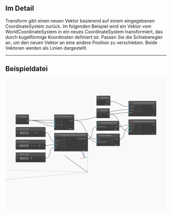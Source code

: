 ## Im Detail
Transform gibt einen neuen Vektor basierend auf einem eingegebenen CoordinateSystem zurück. Im folgenden Beispiel wird ein Vektor vom WorldCoordinateSystem in ein neues CoordinateSystem transformiert, das durch kugelförmige Koordinaten definiert ist. Passen Sie die Schieberegler an, um den neuen Vektor an eine andere Position zu verschieben. Beide Vektoren werden als Linien dargestellt.
___
## Beispieldatei

![Transform](./Autodesk.DesignScript.Geometry.Vector.Transform_img.jpg)

